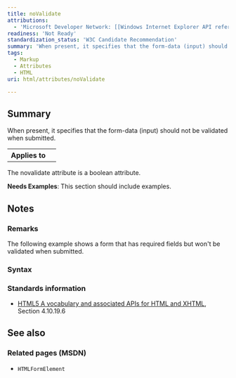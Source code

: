 ```yaml
---
title: noValidate
attributions:
  - 'Microsoft Developer Network: [[Windows Internet Explorer API reference](http://msdn.microsoft.com/en-us/library/ie/hh828809%28v=vs.85%29.aspx) Article]'
readiness: 'Not Ready'
standardization_status: 'W3C Candidate Recommendation'
summary: 'When present, it specifies that the form-data (input) should not be validated when submitted.'
tags:
  - Markup
  - Attributes
  - HTML
uri: html/attributes/noValidate

---
```

## Summary

When present, it specifies that the form-data (input) should not be validated when submitted.

<table class="wikitable">
<tr>
<th>
Applies to

</th>
<td>
<http://docs.webplatform.org/wiki/html/elements/input>

</td>
</tr>
</table>
The novalidate attribute is a boolean attribute.

**Needs Examples**: This section should include examples.

## Notes

### Remarks

The following example shows a form that has required fields but won't be validated when submitted.

### Syntax

### Standards information

-   [HTML5 A vocabulary and associated APIs for HTML and XHTML](http://go.microsoft.com/fwlink/p/?linkid=221374), Section 4.10.19.6

## See also

### Related pages (MSDN)

-   `HTMLFormElement`
